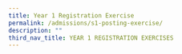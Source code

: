 ```yaml
---
title: Year 1 Registration Exercise
permalink: /admissions/s1-posting-exercise/
description: ""
third_nav_title: YEAR 1 REGISTRATION EXERCISES
---
```

